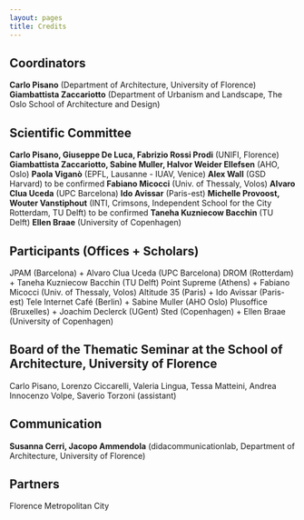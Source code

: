 ```yaml
---
layout: pages
title: Credits
---
```


## Coordinators
**Carlo Pisano** (Department of Architecture, University of Florence)
**Giambattista Zaccariotto** (Department of Urbanism and Landscape, The Oslo School of Architecture and Design)

## Scientific Committee
**Carlo Pisano, Giuseppe De Luca, Fabrizio Rossi Prodi** (UNIFI, Florence)
**Giambattista Zaccariotto, Sabine Muller, Halvor Weider Ellefsen** (AHO, Oslo)
**Paola Viganò** (EPFL, Lausanne - IUAV, Venice)
**Alex Wall** (GSD Harvard) to be confirmed
**Fabiano Micocci** (Univ. of Thessaly, Volos)
**Alvaro Clua Uceda** (UPC Barcelona)
**Ido Avissar** (Paris-est)
**Michelle Provoost, Wouter Vanstiphout** (INTI, Crimsons, Independent School for the City Rotterdam, TU Delft) to be confirmed
**Taneha Kuzniecow Bacchin** (TU Delft)
**Ellen Braae** (University of Copenhagen)

## Participants (Offices + Scholars)
JPAM (Barcelona) + Alvaro Clua Uceda (UPC Barcelona)
DROM (Rotterdam) + Taneha Kuzniecow Bacchin (TU Delft)
Point Supreme (Athens) + Fabiano Micocci (Univ. of Thessaly, Volos)
Altitude 35 (Paris) + Ido Avissar (Paris-est)
Tele Internet Café (Berlin) + Sabine Muller (AHO Oslo)
Plusoffice (Bruxelles) + Joachim Declerck (UGent)
Sted (Copenhagen) + Ellen Braae (University of Copenhagen)

## Board of the Thematic Seminar at the School of Architecture, University of Florence
Carlo Pisano, Lorenzo Ciccarelli, Valeria Lingua, Tessa Matteini, Andrea Innocenzo Volpe, Saverio Torzoni (assistant)

## Communication
**Susanna Cerri, Jacopo Ammendola** (didacommunicationlab, Department of Architecture, University of Florence)

## Partners
Florence Metropolitan City
